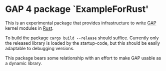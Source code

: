 # GAP 4 package `ExampleForRust'

This is an experimental package that provides infrastructure
to write [GAP](https://github.com/gap-system/gap) kernel modules
in [Rust](https://rust-lang.org/).

To build the package `cargo build --release` should suffice. Currently
only the released library is loaded by the startup-code, but this
should be easily adaptable to debugging versions.

This package bears some relationship with an effort to make GAP usable
as a dynamic library.
